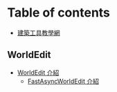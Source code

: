 # Table of contents

* [建築工具教學網](README.md)

## WorldEdit

* [WorldEdit 介紹](worldedit/worldedit-info/README.md)
  * [FastAsyncWorldEdit 介紹](worldedit/worldedit-info/fastasyncworldedit-info.md)
